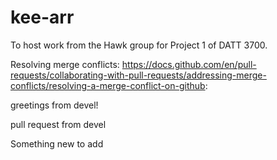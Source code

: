 # kee-arr
 To host work from the Hawk group for Project 1 of DATT 3700.

Resolving merge conflicts:
https://docs.github.com/en/pull-requests/collaborating-with-pull-requests/addressing-merge-conflicts/resolving-a-merge-conflict-on-github:

greetings from devel!

pull request from devel

Something new to add

